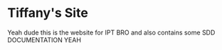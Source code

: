 Tiffany's Site
=====================
Yeah dude this is the website for IPT BRO and also contains some SDD DOCUMENTATION YEAH
